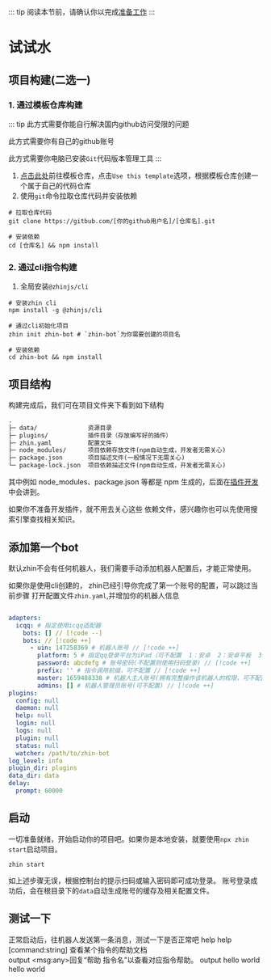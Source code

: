 ::: tip
阅读本节前，请确认你以完成[准备工作](/guide/prepare)
:::

# 试试水
## 项目构建(二选一)
### 1. 通过模板仓库构建

::: tip
此方式需要你能自行解决国内github访问受限的问题

此方式需要你有自己的github账号

此方式需要你电脑已安装`Git`代码版本管理工具
:::
1. [点击此处](https://github.com/zhinjs/boilerplate)前往模板仓库，点击`Use this template`选项，根据模板仓库创建一个属于自己的代码仓库
2. 使用`git`命令拉取仓库代码并安装依赖
```shell
# 拉取仓库代码
git clone https://gitbub.com/[你的github用户名]/[仓库名].git

# 安装依赖
cd [仓库名] && npm install

```
### 2. 通过cli指令构建
1. 全局安装`@zhinjs/cli`
```shell
# 安装zhin cli
npm install -g @zhinjs/cli

# 通过cli初始化项目
zhin init zhin-bot # `zhin-bot`为你需要创建的项目名

# 安装依赖
cd zhin-bot && npm install

```
## 项目结构
构建完成后，我们可在项目文件夹下看到如下结构
```tex
.
├─ data/              资源目录
├─ plugins/           插件目录（存放编写好的插件）
├─ zhin.yaml          配置文件
├─ node_modules/      项目依赖存放文件(npm自动生成，开发者无需关心)
├─ package.json       项目描述文件(一般情况下无需关心)
└─ package-lock.json  项目依赖描述文件(npm自动生成，开发者无需关心)
```
其中例如 node_modules、package.json 等都是 npm 生成的，后面在[插件开发](/plugin/start)中会讲到。

如果你不准备开发插件，就不用去关心这些 依赖文件，感兴趣你也可以先使用搜索引擎查找相关知识。
## 添加第一个bot
默认zhin不会有任何机器人，我们需要手动添加机器人配置后，才能正常使用。

如果你是使用cli创建的， zhin已经引导你完成了第一个账号的配置，可以跳过当前步骤
打开配置文件`zhin.yaml`,并增加你的机器人信息
```yaml

adapters: 
  icqq: # 指定使用icqq适配器
    bots: [] // [!code --]
    bots: // [!code ++]
      - uin: 147258369 # 机器人账号 // [!code ++]
        platform: 5 # 指定qq登录平台为iPad（可不配置  1：安卓  2：安卓平板  3：手表  4：苹果电脑  5：苹果平板） // [!code ++]
        password: abcdefg # 账号密码(不配置则使用扫码登录) // [!code ++]
        prefix: '' # 指令调用前缀，可不配置 // [!code ++]
        master: 1659488338 # 机器人主人账号(拥有完整操作该机器人的权限，可不配置) // [!code ++]
        admins: [] # 机器人管理员账号(可不配置) // [!code ++]
plugins:
  config: null
  daemon: null
  help: null
  login: null
  logs: null
  plugin: null
  status: null
  watcher: /path/to/zhin-bot
log_level: info
plugin_dir: plugins
data_dir: data
delay:
  prompt: 60000
```
## 启动
一切准备就绪，开始启动你的项目吧。如果你是本地安装，就要使用`npx zhin start`启动项目。
```shell
zhin start
```
如上述步骤无误，根据控制台的提示扫码或输入密码即可成功登录。
账号登录成功后，会在根目录下的`data`自动生成账号的缓存及相关配置文件。
## 测试一下
正常启动后，往机器人发送第一条消息，测试一下是否正常吧
<ChatHistory>
  <ChatMsg id="1659488338">help</ChatMsg>
  <ChatMsg id="1689919782">
    help [command:string] 查看某个指令的帮助文档<br/>
    output &lt;msg:any&gt;回复“帮助 指令名”以查看对应指令帮助。
  </ChatMsg>
  <ChatMsg id="1659488338">output hello world</ChatMsg>
  <ChatMsg id="1689919782">hello world</ChatMsg>
</ChatHistory>
